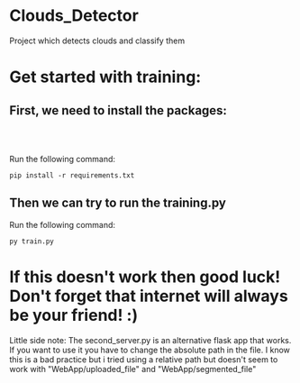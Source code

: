 # Clouds_Detector
Project which detects clouds and classify them  

<h1>Get started with training:

<h2>First, we need to install the packages:</h2></br></br>

<p>Run the following command:</p>

```command
pip install -r requirements.txt
```

<h2>Then we can try to run the training.py</h2>

<p>Run the following command:</p>

```command
py train.py
```

<h1>If this doesn't work then good luck! Don't forget that internet will always be your friend! :)</h1>


<p>Little side note: The second_server.py is an alternative flask app that works. If you want to use it you have to change the absolute path in the file. I know this is a bad practice but i tried using a relative path but doesn't seem to work with "WebApp/uploaded_file" and "WebApp/segmented_file"</p>